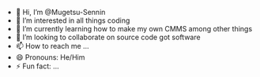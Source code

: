- 👋 Hi, I’m @Mugetsu-Sennin
- 👀 I’m interested in all things coding
- 🌱 I’m currently learning how to make my own CMMS among other things
- 💞️ I’m looking to collaborate on source code got software
- 📫 How to reach me ...
- 😄 Pronouns: He/Him
- ⚡ Fun fact: ...

<!---
Mugetsu-Sennin/Mugetsu-Sennin is a ✨ special ✨ repository because its `README.md` (this file) appears on your GitHub profile.
You can click the Preview link to take a look at your changes.
--->
